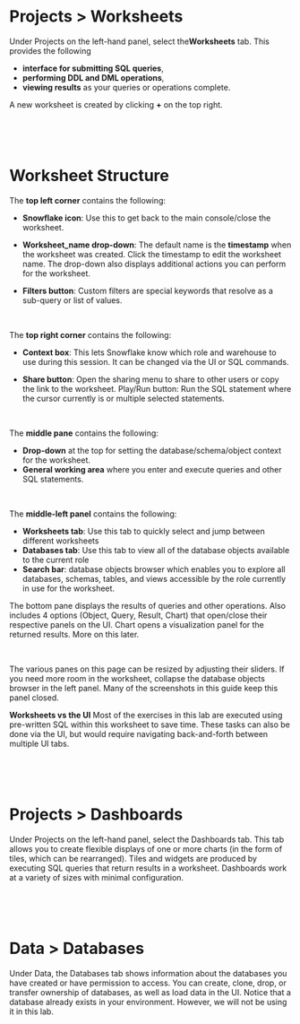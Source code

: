 # Projects > Worksheets

Under Projects on the left-hand panel, select the **​Worksheets​** tab. This provides the following

- **interface for submitting SQL queries**,
- **performing DDL and DML operations**,
- **viewing results** as your queries or operations complete.

A new worksheet is created by clicking **+** on the top right.

&nbsp;

&nbsp;

# Worksheet Structure

The **top left corner** contains the following:

- **Snowflake icon**: Use this to get back to the main console/close the worksheet.

- **Worksheet_name drop-down**: The default name is the **timestamp** when the worksheet was created. Click the timestamp to edit the worksheet name. The drop-down also displays additional actions you can perform for the worksheet.

- **Filters button**: Custom filters are special keywords that resolve as a sub-query or list of values.

&nbsp;

The **top right corner** contains the following:

- **Context box**: This lets Snowflake know which role and warehouse to use during this session. It can be changed via the UI or SQL commands.

- **Share button**: Open the sharing menu to share to other users or copy the link to the worksheet.
  Play/Run button: Run the SQL statement where the cursor currently is or multiple selected statements.

&nbsp;

The **middle pane** contains the following:

- **Drop-down** at the top for setting the database/schema/object context for the worksheet.
- **General working area** where you enter and execute queries and other SQL statements.

&nbsp;

The **middle-left panel** contains the following:

- **Worksheets tab**: Use this tab to quickly select and jump between different worksheets
- **Databases tab**: Use this tab to view all of the database objects available to the current role
- **Search bar**: database objects browser which enables you to explore all databases, schemas, tables, and views accessible by the role currently in use for the worksheet.

The bottom pane displays the results of queries and other operations. Also includes 4 options (Object, Query, Result, Chart) that open/close their respective panels on the UI. Chart opens a visualization panel for the returned results. More on this later.

&nbsp;

The various panes on this page can be resized by adjusting their sliders. If you need more room in the worksheet, collapse the database objects browser in the left panel. Many of the screenshots in this guide keep this panel closed.

**Worksheets vs the UI** Most of the exercises in this lab are executed using pre-written SQL within this worksheet to save time. These tasks can also be done via the UI, but would require navigating back-and-forth between multiple UI tabs.

&nbsp;

&nbsp;

# Projects > Dashboards

Under Projects on the left-hand panel, select the ​Dashboards​ tab. This tab allows you to create flexible displays of one or more charts (in the form of tiles, which can be rearranged). Tiles and widgets are produced by executing SQL queries that return results in a worksheet. Dashboards work at a variety of sizes with minimal configuration.

&nbsp;

&nbsp;

# Data > Databases

Under Data, the Databases​ tab shows information about the databases you have created or have permission to access. You can create, clone, drop, or transfer ownership of databases, as well as load data in the UI. Notice that a database already exists in your environment. However, we will not be using it in this lab.

&nbsp;

&nbsp;

&nbsp;
